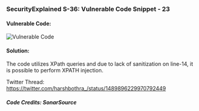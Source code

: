 ### SecurityExplained S-36: Vulnerable Code Snippet - 23

#### Vulnerable Code: 

![Vulnerable Code](../media/code-23.jpg)


#### Solution: 
The code utilizes XPath queries and due to lack of sanitization on line-14, it is possible to perform XPATH injection. 

Twitter Thread: https://twitter.com/harshbothra_/status/1489896229970792449
##### Code Credits: SonarSource